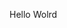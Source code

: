 Hello Wolrd


















































































































































































































































